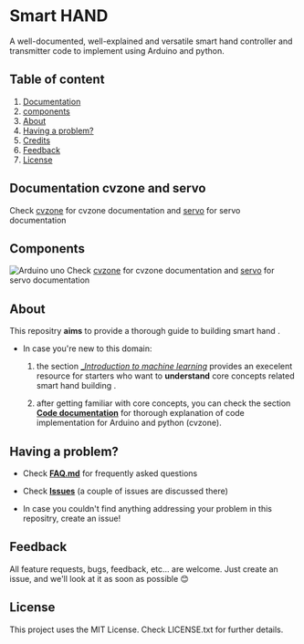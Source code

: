 # Smart HAND
A well-documented, well-explained and versatile smart hand controller and transmitter code
to implement using Arduino and python.

## Table of content
 1. [Documentation](#documentation)
 2. [components](#components)
 3. [About](#about)
 4. [Having a problem?](#having-a-problem-?)
 5. [Credits](#credits)
 6. [Feedback](#feedback)
 7. [License](#license)
 
## Documentation cvzone and servo 
Check [cvzone](https://github.com/cvzone/cvzone/blob/master/README.md) for cvzone documentation and 
[servo](https://www.arduino.cc/reference/en/libraries/servo/) for servo documentation

## Components
![Arduino uno](https://ce8dc832c.cloudimg.io/v7/_cdn_/CA/56/60/00/0/419244_1.jpg?width=640&height=480&wat=1&wat_url=_tme-wrk_%2Ftme_new.png&wat_scale=100p&ci_sign=24d4ccb4cea9fae38374e652ced53fe25cc43baa)
Check [cvzone](https://github.com/cvzone/cvzone/blob/master/README.md) for cvzone documentation and 
[servo](https://www.arduino.cc/reference/en/libraries/servo/) for servo documentation

## About
This repositry __aims__ to provide a thorough guide to building smart hand .
- In case you're new to this domain:
  1. the section [__Introduction to machine learning_]() provides an execelent
resource for starters who want to __understand__ core concepts related smart hand building .

  2. after getting familiar with core concepts, you can check the section [__Code documentation__]()
for thorough explanation of code implementation for Arduino and python (cvzone).

## Having a problem?
- Check [__FAQ.md__]() for frequently asked questions
- Check [__Issues__]() (a couple of issues are discussed there)

- In case you couldn't find anything addressing your problem in this repositry, create an issue!

## Feedback
All feature requests, bugs, feedback, etc... are welcome. Just create an issue, and we'll look at it as soon as possible 😊

## License
This project uses the MIT License. Check LICENSE.txt for further details.

